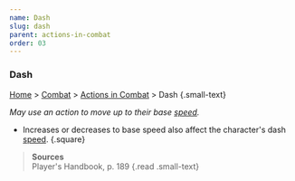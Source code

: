 ```yaml
---
name: Dash
slug: dash
parent: actions-in-combat
order: 03
---
```

### Dash
[Home](dm-operations-center) > [Combat](combat) > [Actions in Combat](actions-in-combat) > Dash {.small-text}

*May use an action to move up to their base [speed](speed).*

- Increases or decreases to base speed also affect the character's dash [speed](speed).
{.square}

> **Sources** <br/>
> Player's Handbook, p. 189
{.read .small-text}